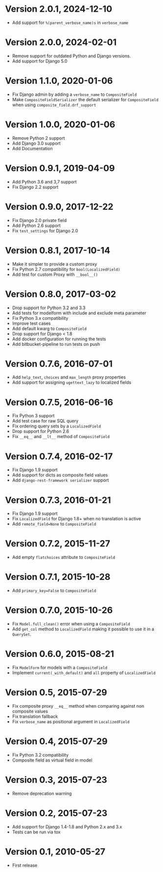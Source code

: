 # Version 2.0.1, 2024-12-10

* Add support for `%(parent_verbose_name)s` in `verbose_name`

# Version 2.0.0, 2024-02-01

* Remove support for outdated Python and Django versions.
* Add support for Django 5.0

# Version 1.1.0, 2020-01-06

* Fix Django admin by adding a `verbose_name` to `CompositeField`
* Make `CompositeFieldSerializer` the default serializer for
  `CompositeField` when using `composite_field.drf_support`

# Version 1.0.0, 2020-01-06

* Remove Python 2 support
* Add Django 3.0 support
* Add Documentation

# Version 0.9.1, 2019-04-09

* Add Python 3.6 and 3,7 support
* Fix Django 2.2 support

# Version 0.9.0, 2017-12-22

* Fix Django 2.0 private field
* Add Python 2.6 support
* Fix `test_settings` for Django 2.0

# Version 0.8.1, 2017-10-14

* Make it simpler to provide a custom proxy
* Fix Python 2.7 compatibility for `bool(LocalizedField)`
* Add test for custom Proxy with `__bool__()`

# Version 0.8.0, 2017-03-02

* Drop support for Python 3.2 and 3.3
* Add tests for modelform with include and exclude meta parameter
* Fix Python 3.x compatibility
* Improve test cases
* Add default kwarg to `CompositeField`
* Drop support for Django < 1.8
* Add docker configuration for running the tests
* Add bitbucket-pipeline to run tests on push

# Version 0.7.6, 2016-07-01

* Add `help_text`, `choices` and `max_length` proxy properties
* Add support for assigning `ugettext_lazy` to localized fields

# Version 0.7.5, 2016-06-16

* Fix Python 3 support
* Add test case for raw SQL query
* Fix ordering query sets by a `LocalizedField`
* Drop support for Python 2.6
* Fix `__eq__` and `__lt__` method of `CompositeField`

# Version 0.7.4, 2016-02-17

* Fix Django 1.9 support
* Add support for dicts as composite field values
* Add `django-rest-framework serializer` support

# Version 0.7.3, 2016-01-21

* Fix Django 1.9 support
* Fix `LocalizedField` for Django 1.8+ when no translation is active
* Add `remote_field=None` to `CompositeField`

# Version 0.7.2, 2015-11-27

* Add empty `flatchoices` attribute to `CompositeField`

# Version 0.7.1, 2015-10-28

* Add `primary_key=False` to `CompositeField`

# Version 0.7.0, 2015-10-26

* Fix `Model.full_clean()` error when using a `CompositeField`
* Add `get_col` method to `LocalizedField` making it possible
  to use it in a `QuerySet`.

# Version 0.6.0, 2015-08-21

* Fix `ModelForm` for models with a `CompositeField`
* Implement `current(_with_default)` and `all` property of
  `LocalizedField`

# Version 0.5, 2015-07-29

* Fix composite proxy `__eq__` method when comparing against
  non composite values
* Fix translation fallback
* Fix `verbose_name` as positional argument in `LocalizedField`

# Version 0.4, 2015-07-29

* Fix Python 3.2 compatibility
* Composite field as virtual field in model

# Version 0.3, 2015-07-23

* Remove deprecation warning

# Version 0.2, 2015-07-23

* Add support for Django 1.4-1.8 and Python 2.x and 3.x
* Tests can be run via tox

# Version 0.1, 2010-05-27

* First release
